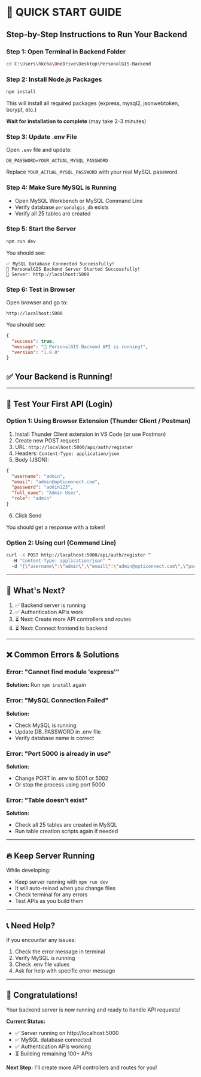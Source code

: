 # 🚀 QUICK START GUIDE

## Step-by-Step Instructions to Run Your Backend

### Step 1: Open Terminal in Backend Folder
```bash
cd C:\Users\hkcha\OneDrive\Desktop\PersonalGIS-Backend
```

### Step 2: Install Node.js Packages
```bash
npm install
```

This will install all required packages (express, mysql2, jsonwebtoken, bcrypt, etc.)

**Wait for installation to complete** (may take 2-3 minutes)

### Step 3: Update .env File

Open `.env` file and update:
```
DB_PASSWORD=YOUR_ACTUAL_MYSQL_PASSWORD
```

Replace `YOUR_ACTUAL_MYSQL_PASSWORD` with your real MySQL password.

### Step 4: Make Sure MySQL is Running

- Open MySQL Workbench or MySQL Command Line
- Verify database `personalgis_db` exists
- Verify all 25 tables are created

### Step 5: Start the Server

```bash
npm run dev
```

You should see:
```
✅ MySQL Database Connected Successfully!
🚀 PersonalGIS Backend Server Started Successfully!
📡 Server: http://localhost:5000
```

### Step 6: Test in Browser

Open browser and go to:
```
http://localhost:5000
```

You should see:
```json
{
  "success": true,
  "message": "🚀 PersonalGIS Backend API is running!",
  "version": "1.0.0"
}
```

## ✅ Your Backend is Running!

---

## 🧪 Test Your First API (Login)

### Option 1: Using Browser Extension (Thunder Client / Postman)

1. Install Thunder Client extension in VS Code (or use Postman)
2. Create new POST request
3. URL: `http://localhost:5000/api/auth/register`
4. Headers: `Content-Type: application/json`
5. Body (JSON):
```json
{
  "username": "admin",
  "email": "admin@opticonnect.com",
  "password": "admin123",
  "full_name": "Admin User",
  "role": "admin"
}
```
6. Click Send

You should get a response with a token!

### Option 2: Using curl (Command Line)

```bash
curl -X POST http://localhost:5000/api/auth/register ^
  -H "Content-Type: application/json" ^
  -d "{\"username\":\"admin\",\"email\":\"admin@opticonnect.com\",\"password\":\"admin123\",\"full_name\":\"Admin User\",\"role\":\"admin\"}"
```

---

## 🎯 What's Next?

1. ✅ Backend server is running
2. ✅ Authentication APIs work
3. ⏳ Next: Create more API controllers and routes
4. ⏳ Next: Connect frontend to backend

---

## ❌ Common Errors & Solutions

### Error: "Cannot find module 'express'"
**Solution:** Run `npm install` again

### Error: "MySQL Connection Failed"
**Solution:**
- Check MySQL is running
- Update DB_PASSWORD in .env file
- Verify database name is correct

### Error: "Port 5000 is already in use"
**Solution:**
- Change PORT in .env to 5001 or 5002
- Or stop the process using port 5000

### Error: "Table doesn't exist"
**Solution:**
- Check all 25 tables are created in MySQL
- Run table creation scripts again if needed

---

## 🔥 Keep Server Running

While developing:
- Keep server running with `npm run dev`
- It will auto-reload when you change files
- Check terminal for any errors
- Test APIs as you build them

---

## 📞 Need Help?

If you encounter any issues:
1. Check the error message in terminal
2. Verify MySQL is running
3. Check .env file values
4. Ask for help with specific error message

---

## 🎉 Congratulations!

Your backend server is now running and ready to handle API requests!

**Current Status:**
- ✅ Server running on http://localhost:5000
- ✅ MySQL database connected
- ✅ Authentication APIs working
- ⏳ Building remaining 100+ APIs

**Next Step:** I'll create more API controllers and routes for you!
